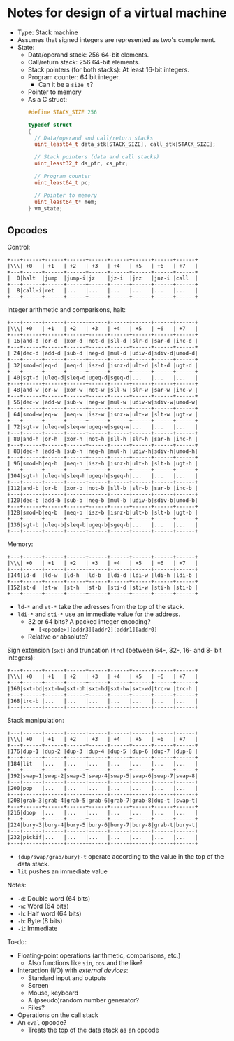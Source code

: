# Notes for design of a virtual machine

- Type: Stack machine
- Assumes that signed integers are represented as two's complement.
- State:
  - Data/operand stack: 256 64-bit elements.
  - Call/return stack: 256 64-bit elements.
  - Stack pointers (for both stacks): At least 16-bit integers.
  - Program counter: 64 bit integer.
    - Can it be a `size_t`?
  - Pointer to memory
  - As a C struct:
    ```c
    #define STACK_SIZE 256
  
    typedef struct
    {
      // Data/operand and call/return stacks
      uint_least64_t data_stk[STACK_SIZE], call_stk[STACK_SIZE];
  
      // Stack pointers (data and call stacks)
      uint_least32_t ds_ptr, cs_ptr;
  
      // Program counter
      uint_least64_t pc;
  
      // Pointer to memory
      uint_least64_t* mem;
    } vm_state;
    ```


## Opcodes

Control:
```
+---+------+------+------+------+------+------+------+------+
|\\\| +0   | +1   | +2   | +3   | +4   | +5   | +6   | +7   |
+---+------+------+------+------+------+------+------+------+
|  0|halt  |jump  |jump-i|jz    |jz-i  |jnz   |jnz-i |call  |
+---+------+------+------+------+------+------+------+------+
|  8|call-i|ret   |...   |...   |...   |...   |...   |...   |
+---+------+------+------+------+------+------+------+------+
```

Integer arithmetic and comparisons, halt:
```
+---+------+------+------+------+------+------+------+------+
|\\\| +0   | +1   | +2   | +3   | +4   | +5   | +6   | +7   |
+---+------+------+------+------+------+------+------+------+
| 16|and-d |or-d  |xor-d |not-d |sll-d |slr-d |sar-d |inc-d |
+---+------+------+------+------+------+------+------+------+
| 24|dec-d |add-d |sub-d |neg-d |mul-d |udiv-d|sdiv-d|umod-d|
+---+------+------+------+------+------+------+------+------+
| 32|smod-d|eq-d  |neq-d |isz-d |isnz-d|ult-d |slt-d |ugt-d |
+---+------+------+------+------+------+------+------+------+
| 40|sgt-d |uleq-d|sleq-d|ugeq-d|sgeq-d|...   |...   |...   |
+---+------+------+------+------+------+------+------+------+
| 48|and-w |or-w  |xor-w |not-w |sll-w |slr-w |sar-w |inc-w |
+---+------+------+------+------+------+------+------+------+
| 56|dec-w |add-w |sub-w |neg-w |mul-w |udiv-w|sdiv-w|umod-w|
+---+------+------+------+------+------+------+------+------+
| 64|smod-w|eq-w  |neq-w |isz-w |isnz-w|ult-w |slt-w |ugt-w |
+---+------+------+------+------+------+------+------+------+
| 72|sgt-w |uleq-w|sleq-w|ugeq-w|sgeq-w|...   |...   |...   |
+---+------+------+------+------+------+------+------+------+
| 80|and-h |or-h  |xor-h |not-h |sll-h |slr-h |sar-h |inc-h |
+---+------+------+------+------+------+------+------+------+
| 88|dec-h |add-h |sub-h |neg-h |mul-h |udiv-h|sdiv-h|umod-h|
+---+------+------+------+------+------+------+------+------+
| 96|smod-h|eq-h  |neq-h |isz-h |isnz-h|ult-h |slt-h |ugt-h |
+---+------+------+------+------+------+------+------+------+
|104|sgt-h |uleq-h|sleq-h|ugeq-h|sgeq-h|...   |...   |...   |
+---+------+------+------+------+------+------+------+------+
|112|and-b |or-b  |xor-b |not-b |sll-b |slr-b |sar-b |inc-b |
+---+------+------+------+------+------+------+------+------+
|120|dec-b |add-b |sub-b |neg-b |mul-b |udiv-b|sdiv-b|umod-b|
+---+------+------+------+------+------+------+------+------+
|128|smod-b|eq-b  |neq-b |isz-b |isnz-b|ult-b |slt-b |ugt-b |
+---+------+------+------+------+------+------+------+------+
|136|sgt-b |uleq-b|sleq-b|ugeq-b|sgeq-b|...   |...   |...   |
+---+------+------+------+------+------+------+------+------+
```

Memory:
```
+---+------+------+------+------+------+------+------+------+
|\\\| +0   | +1   | +2   | +3   | +4   | +5   | +6   | +7   |
+---+------+------+------+------+------+------+------+------+
|144|ld-d  |ld-w  |ld-h  |ld-b  |ldi-d |ldi-w |ldi-h |ldi-b |
+---+------+------+------+------+------+------+------+------+
|152|st-d  |st-w  |st-h  |st-b  |sti-d |sti-w |sti-h |sti-b |
+---+------+------+------+------+------+------+------+------+
```

- `ld-*` and `st-*` take the adresses from the top of the stack.
- `ldi-*` and `sti-*` use an immediate value for the address.
  - 32 or 64 bits? A packed integer encoding?
    - `[<opcode>][addr3][addr2][addr1][addr0]`
  - Relative or absolute?

Sign extension (`sxt`) and truncation (`trc`) (between 64-, 32-, 16- and 8- bit
integers):
```
+---+------+------+------+------+------+------+------+------+
|\\\| +0   | +1   | +2   | +3   | +4   | +5   | +6   | +7   |
+---+------+------+------+------+------+------+------+------+
|160|sxt-bd|sxt-bw|sxt-bh|sxt-hd|sxt-hw|sxt-wd|trc-w |trc-h |
+---+------+------+------+------+------+------+------+------+
|168|trc-b |...   |...   |...   |...   |...   |...   |...   |
+---+------+------+------+------+------+------+------+------+
```

Stack manipulation:
```
+---+------+------+------+------+------+------+------+------+
|\\\| +0   | +1   | +2   | +3   | +4   | +5   | +6   | +7   |
+---+------+------+------+------+------+------+------+------+
|176|dup-1 |dup-2 |dup-3 |dup-4 |dup-5 |dup-6 |dup-7 |dup-8 |
+---+------+------+------+------+------+------+------+------+
|184|lit   |...   |...   |...   |...   |...   |...   |...   |
+---+------+------+------+------+------+------+------+------+
|192|swap-1|swap-2|swap-3|swap-4|swap-5|swap-6|swap-7|swap-8|
+---+------+------+------+------+------+------+------+------+
|200|pop   |...   |...   |...   |...   |...   |...   |...   |
+---+------+------+------+------+------+------+------+------+
|208|grab-3|grab-4|grab-5|grab-6|grab-7|grab-8|dup-t |swap-t|
+---+------+------+------+------+------+------+------+------+
|216|dpop  |...   |...   |...   |...   |...   |...   |...   |
+---+------+------+------+------+------+------+------+------+
|224|bury-3|bury-4|bury-5|bury-6|bury-7|bury-8|grab-t|bury-t|
+---+------+------+------+------+------+------+------+------+
|232|pickif|...   |...   |...   |...   |...   |...   |...   |
+---+------+------+------+------+------+------+------+------+
```

- `{dup/swap/grab/bury}-t` operate according to the value in the top of the
  data stack.
- `lit` pushes an immediate value


Notes:
- `-d`: Double word (64 bits)
- `-w`: Word (64 bits)
- `-h`: Half word (64 bits)
- `-b`: Byte (8 bits)
- `-i`: Immediate

To-do:
- Floating-point operations (arithmetic, comparisons, etc.)
  - Also functions like `sin`, `cos` and the like?
- Interaction (I/O) with *external devices*:
  - Standard input and outputs
  - Screen
  - Mouse, keyboard
  - A (pseudo)random number generator?
  - Files?
- Operations on the call stack
- An `eval` opcode?
  - Treats the top of the data stack as an opcode
